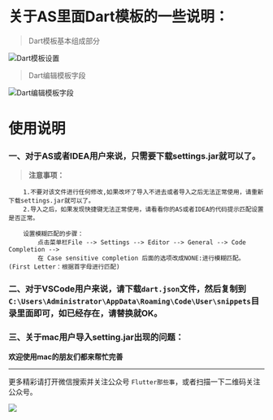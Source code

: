 # 关于AS里面Dart模板的一些说明：

> Dart模板基本组成部分

![Dart模板设置](https://github.com/AweiLoveAndroid/Flutter-learning/blob/master/pics/Dart%E7%9A%84%E6%A8%A1%E6%9D%BF%E8%AE%BE%E7%BD%AE.png?raw=true)

> Dart编辑模板字段

![Dart编辑模板字段](https://github.com/AweiLoveAndroid/Flutter-learning/blob/master/pics/Dart%E7%BC%96%E8%BE%91%E6%A8%A1%E6%9D%BF%E5%AD%97%E6%AE%B5.png?raw=true)

# 使用说明

### 一、对于AS或者IDEA用户来说，只需要下载settings.jar就可以了。

> **注意事项：**

```
    1.不要对该文件进行任何修改,如果改坏了导入不进去或者导入之后无法正常使用，请重新下载settings.jar就可以了。
    2.导入之后，如果发现快捷键无法正常使用，请看看你的AS或者IDEA的代码提示匹配设置是否正常。
    
    设置模糊匹配的步骤：
        点击菜单栏File --> Settings --> Editor --> General --> Code Completion --> 
        在 Case sensitive completion 后面的选项改成NONE:进行模糊匹配。(First Letter：根据首字母进行匹配)
```

### 二、对于VSCode用户来说，请下载`dart.json`文件，然后复制到`C:\Users\Administrator\AppData\Roaming\Code\User\snippets`目录里面即可，如已经存在，请替换就OK。


### 三、关于mac用户导入setting.jar出现的问题：

**欢迎使用mac的朋友们都来帮忙完善**

----

更多精彩请打开微信搜索并关注公众号 `Flutter那些事`，或者扫描一下二维码关注公众号。

![](https://github.com/AweiLoveAndroid/Flutter-learning/raw/master/pics/%E5%85%AC%E4%BC%97%E5%8F%B7%E4%BA%8C%E7%BB%B4%E7%A0%81.jpg?raw=true)
